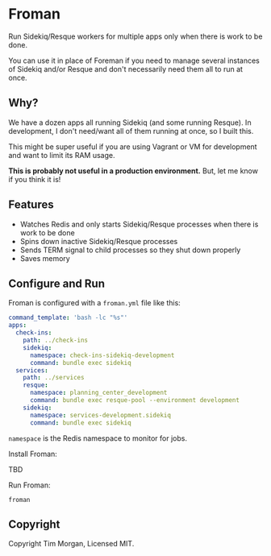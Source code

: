 # Froman

Run Sidekiq/Resque workers for multiple apps only when there is work to be done. 

You can use it in place of Foreman if you need to manage several instances of Sidekiq and/or Resque and don't necessarily need them all to run at once.

## Why?

We have a dozen apps all running Sidekiq (and some running Resque). In development, I don't need/want all of them running at once, so I built this.

This might be super useful if you are using Vagrant or VM for development and want to limit its RAM usage.

**This is probably not useful in a production environment.** But, let me know if you think it is!

## Features

* Watches Redis and only starts Sidekiq/Resque processes when there is work to be done
* Spins down inactive Sidekiq/Resque processes
* Sends TERM signal to child processes so they shut down properly
* Saves memory

## Configure and Run

Froman is configured with a `froman.yml` file like this:

```yaml
command_template: 'bash -lc "%s"'
apps:
  check-ins:
    path: ../check-ins
    sidekiq:
      namespace: check-ins-sidekiq-development
      command: bundle exec sidekiq
  services:
    path: ../services
    resque:
      namespace: planning_center_development
      command: bundle exec resque-pool --environment development
    sidekiq:
      namespace: services-development.sidekiq
      command: bundle exec sidekiq
```

`namespace` is the Redis namespace to monitor for jobs.

Install Froman:

TBD

Run Froman:

```
froman
```

## Copyright

Copyright Tim Morgan, Licensed MIT.
